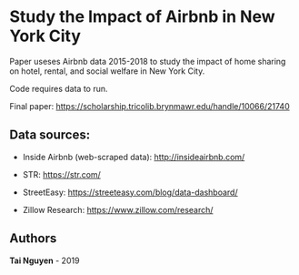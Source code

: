 # Study the Impact of Airbnb in New York City

Paper useses Airbnb data 2015-2018 to study the impact of home sharing on hotel, rental, and social welfare in New York City.

Code requires data to run.

Final paper: https://scholarship.tricolib.brynmawr.edu/handle/10066/21740

## Data sources: 

* Inside Airbnb (web-scraped data): http://insideairbnb.com/

* STR: https://str.com/

* StreetEasy: https://streeteasy.com/blog/data-dashboard/

* Zillow Research: https://www.zillow.com/research/

## Authors

**Tai Nguyen** - 2019
